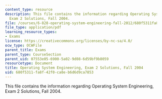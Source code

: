 ```yaml
---
content_type: resource
description: This file contains the information regarding Operating System Engineering,
  Exam 2 Solutions, Fall 2004.
file: /courses/6-828-operating-system-engineering-fall-2012/680f5311fa8f42f0ca8eb6d6d9ca7853_MIT6_828F12_q04_2_sol.pdf
file_type: application/pdf
learning_resource_types:
- Exams
license: https://creativecommons.org/licenses/by-nc-sa/4.0/
ocw_type: OCWFile
parent_title: Exams
parent_type: CourseSection
parent_uid: 07553e05-6900-5a02-9d08-6d59bf9b8059
resourcetype: Document
title: Operating System Engineering, Exam 2 Solutions, Fall 2004
uid: 680f5311-fa8f-42f0-ca8e-b6d6d9ca7853
---
```

This file contains the information regarding Operating System Engineering, Exam 2 Solutions, Fall 2004.